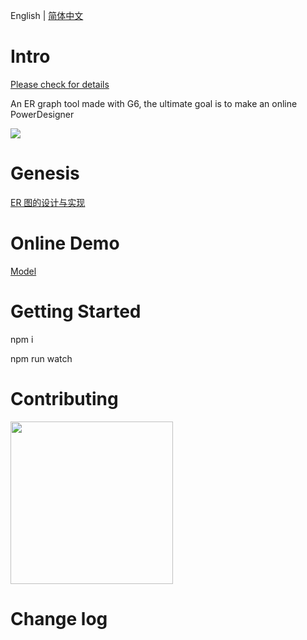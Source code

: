 

English | [简体中文](./README.zh-US.md)
# Intro

[Please check for details](https://erd.zyking.xyz/)

An ER graph tool made with G6, the ultimate goal is to make an online PowerDesigner

<img target="_bank" src='https://github.com/lusess123/web-pdm/blob/master/doc/erd.jpeg'>

# Genesis

[ER 图的设计与实现](https://www.yuque.com/antv/g6-blog/nbaywp)

# Online Demo


[Model](https://erd.zyking.xyz/~demos/docs-erd 'Model')

# Getting Started

npm i

npm run watch

# Contributing

<img src='https://erd.zyking.xyz/static/group.d05204b1.jpeg' width='260'>

# Change log


